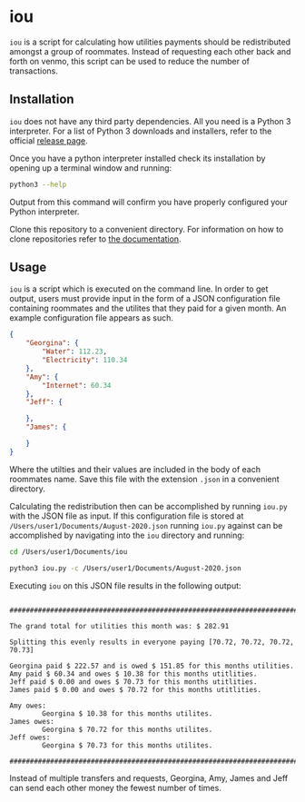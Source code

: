# iou

`iou` is a script for calculating how utilities payments should be redistributed amongst a group of roommates. Instead of requesting each other back and forth on venmo, this script can be used to reduce the number of transactions.

## Installation

`iou` does not have any third party dependencies. All you need is a Python 3 interpreter. For a list of Python 3 downloads and installers, refer to the official [release page](https://www.python.org/downloads).

Once you have a python interpreter installed check its installation by opening up a terminal window and running:

```sh
python3 --help
```

Output from this command will confirm you have properly configured your Python interpreter.

Clone this repository to a convenient directory. For information on how to clone repositories refer to [the documentation](https://docs.github.com/en/github/creating-cloning-and-archiving-repositories/cloning-a-repository).

## Usage

`iou` is a script which is executed on the command line. In order to get output, users must provide input in the form of a JSON configuration file containing roommates and the utilites that they paid for a given month. An example configuration file appears as such.

```JSON
{
    "Georgina": {
        "Water": 112.23,
        "Electricity": 110.34
    },
    "Amy": {
        "Internet": 60.34
    },
    "Jeff": {

    },
    "James": {

    }
}
```

Where the utilties and their values are included in the body of each roommates name. Save this file with the extension `.json` in a convenient directory. 

Calculating the redistribution then can be accomplished by running `iou.py` with the JSON file as input. If this configuration file is stored at `/Users/user1/Documents/August-2020.json` running `iou.py` against can be accomplished by navigating into the `iou` directory and running:

```sh
cd /Users/user1/Documents/iou

python3 iou.py -c /Users/user1/Documents/August-2020.json
```

Executing `iou` on this JSON file results in the following output:

```

################################################################################

The grand total for utilities this month was: $ 282.91

Splitting this evenly results in everyone paying [70.72, 70.72, 70.72, 70.73]

Georgina paid $ 222.57 and is owed $ 151.85 for this months utilities.
Amy paid $ 60.34 and owes $ 10.38 for this months utitlities.
Jeff paid $ 0.00 and owes $ 70.73 for this months utitlities.
James paid $ 0.00 and owes $ 70.72 for this months utitlities.

Amy owes:
        Georgina $ 10.38 for this months utilites.
James owes:
        Georgina $ 70.72 for this months utilites.
Jeff owes:
        Georgina $ 70.73 for this months utilites.

################################################################################

```

Instead of multiple transfers and requests, Georgina, Amy, James and Jeff can send each other money the fewest number of times.
